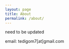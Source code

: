 ```yaml
---
layout: page
title: About
permalink: /about/
---
```


need to be updated

email: tedigom7[at]gmail.com
